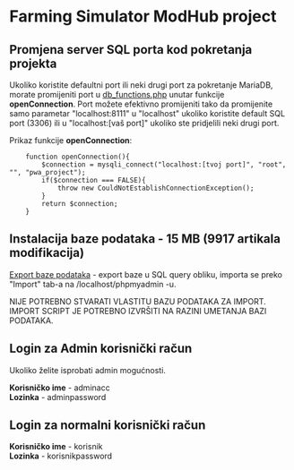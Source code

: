 # Farming Simulator ModHub project

## Promjena server SQL porta kod pokretanja projekta <br>

Ukoliko koristite defaultni port ili neki drugi port za pokretanje MariaDB, morate promijeniti port u [db_functions.php](./fetch_mods_script/db/database_functions/db_functions.php) unutar funkcije **openConnection**. Port možete efektivno promijeniti tako da promijenite samo parametar "localhost:8111" u "localhost" ukoliko koristite default SQL port (3306) ili u "localhost:[vaš port]" ukoliko ste pridjelili neki drugi port.

Prikaz funkcije **openConnection**: 
```
    function openConnection(){
        $connection = mysqli_connect("localhost:[tvoj port]", "root", "", "pwa_project"); 
        if($connection === FALSE){
            throw new CouldNotEstablishConnectionException();
        } 
        return $connection; 
    }
```

## Instalacija baze podataka - 15 MB (9917 artikala modifikacija)

[Export baze podataka](./pwa_project_db.sql) - export baze u SQL query obliku, importa se preko "Import" tab-a na /localhost/phpmyadmin -u.

NIJE POTREBNO STVARATI VLASTITU BAZU PODATAKA ZA IMPORT. 
IMPORT SCRIPT JE POTREBNO IZVRŠITI NA RAZINI UMETANJA BAZI PODATAKA.

## Login za Admin korisnički račun

Ukoliko želite isprobati admin mogućnosti.

**Korisničko ime** - adminacc <br>
**Lozinka** - adminpassword <br>

## Login za normalni korisnički račun

**Korisničko ime** - korisnik <br>
**Lozinka** - korisnikpassword <br>